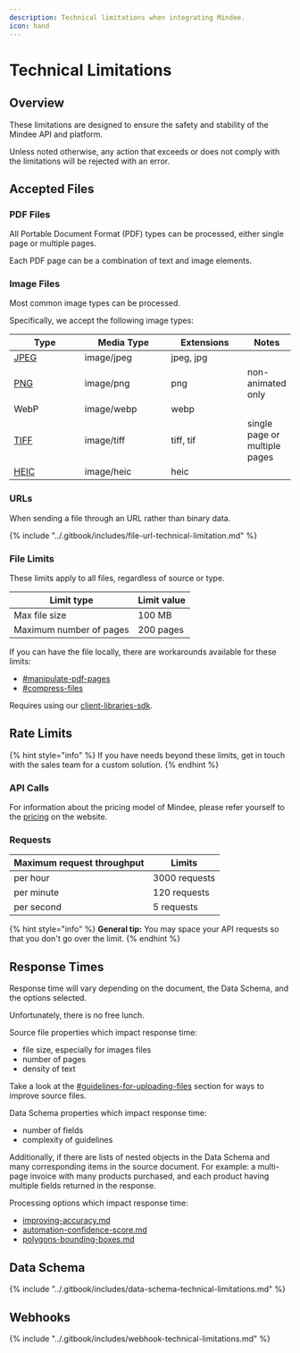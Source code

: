 ```yaml
---
description: Technical limitations when integrating Mindee.
icon: hand
---
```


# Technical Limitations

## Overview

These limitations are designed to ensure the safety and stability of the Mindee API and platform.

Unless noted otherwise, any action that exceeds or does not comply with the limitations will be rejected with an error.

## Accepted Files

### PDF Files

All Portable Document Format (PDF) types can be processed, either single page or multiple pages.

Each PDF page can be a combination of text and image elements.

### Image Files

Most common image types can be processed.

Specifically, we accept the following image types:

<table><thead><tr><th width="140">Type</th><th width="158.5">Media Type</th><th width="135.5">Extensions</th><th>Notes</th></tr></thead><tbody><tr><td> <a data-footnote-ref href="#user-content-fn-1">JPEG</a></td><td>image/jpeg</td><td>jpeg, jpg</td><td></td></tr><tr><td><a data-footnote-ref href="#user-content-fn-2">PNG</a></td><td>image/png</td><td>png</td><td>non-animated only</td></tr><tr><td>WebP</td><td>image/webp</td><td>webp</td><td></td></tr><tr><td> <a data-footnote-ref href="#user-content-fn-3">TIFF</a></td><td>image/tiff</td><td>tiff, tif</td><td>single page or multiple pages</td></tr><tr><td> <a data-footnote-ref href="#user-content-fn-4">HEIC</a></td><td>image/heic</td><td>heic</td><td></td></tr></tbody></table>

### URLs

When sending a file through an URL rather than binary data.

{% include "../.gitbook/includes/file-url-technical-limitation.md" %}

### File Limits

These limits apply to all files, regardless of source or type.

| Limit type              | Limit value |
| ----------------------- | ----------- |
| Max file size           | 100 MB      |
| Maximum number of pages | 200 pages   |

If you can have the file locally, there are workarounds available for these limits:

* [#manipulate-pdf-pages](client-libraries-sdk/load-and-adjust-a-file.md#manipulate-pdf-pages "mention")
* [#compress-files](client-libraries-sdk/load-and-adjust-a-file.md#compress-files "mention")

Requires using our [client-libraries-sdk](client-libraries-sdk/ "mention").

## Rate Limits

{% hint style="info" %}
If you have needs beyond these limits, get in touch with the sales team for a custom solution.
{% endhint %}

### API Calls

For information about the pricing model of Mindee, please refer yourself to the [pricing](https://mindee.com/pricing) on the website.

### Requests

| Maximum request throughput | Limits        |
| -------------------------- | ------------- |
| per hour                   | 3000 requests |
| per minute                 | 120 requests  |
| per second                 | 5 requests    |

{% hint style="info" %}
**General tip:** You may space your API requests so that you don't go over the limit.
{% endhint %}

## Response Times

Response time will vary depending on the document, the Data Schema, and the options selected.

Unfortunately, there is no free lunch.

Source file properties which impact response time:

* file size, especially for images files
* number of pages
* density of text

Take a look at the [#guidelines-for-uploading-files](technical-guidelines.md#guidelines-for-uploading-files "mention") section for ways to improve source files.

Data Schema properties which impact response time:

* number of fields
* complexity of guidelines

Additionally, if there are lists of nested objects in the Data Schema and many corresponding items in the source document. For example: a multi-page invoice with many products purchased, and each product having multiple fields returned in the response.

Processing options which impact response time:

* [improving-accuracy.md](../models/improving-accuracy.md "mention")
* [automation-confidence-score.md](../models/automation-confidence-score.md "mention")
* [polygons-bounding-boxes.md](../models/polygons-bounding-boxes.md "mention")

## Data Schema

{% include "../.gitbook/includes/data-schema-technical-limitations.md" %}

## Webhooks

{% include "../.gitbook/includes/webhook-technical-limitations.md" %}



[^1]: Joint Photographic Experts Group

[^2]: Portable Network Graphics

[^3]: Tag Image File Format

[^4]: High-Efficiency Image Container
